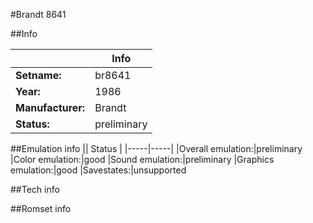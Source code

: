 #Brandt 8641

##Info

||Info|
|-----|-----|
|**Setname:**|br8641
|**Year:**|1986
|**Manufacturer:**|Brandt
|**Status:**|preliminary

##Emulation info
|| Status |
|-----|-----|
|Overall emulation:|preliminary
|Color emulation:|good
|Sound emulation:|preliminary
|Graphics emulation:|good
|Savestates:|unsupported

##Tech info

##Romset info

<!--- START OF EDITED COMMENT DO NOT TOUCH TEXT ABOVE-->

